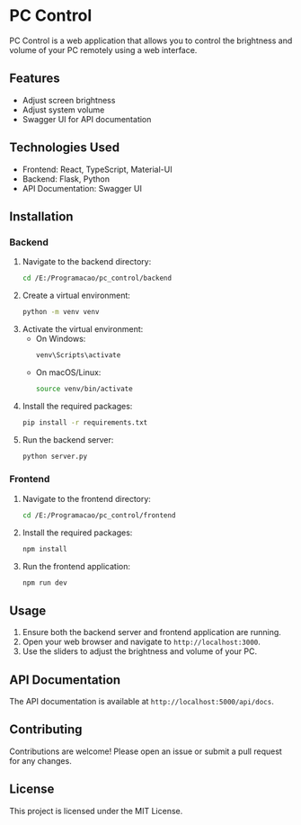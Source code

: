 # PC Control

PC Control is a web application that allows you to control the brightness and volume of your PC remotely using a web interface.

## Features

- Adjust screen brightness
- Adjust system volume
- Swagger UI for API documentation

## Technologies Used

- Frontend: React, TypeScript, Material-UI
- Backend: Flask, Python
- API Documentation: Swagger UI

## Installation

### Backend

1. Navigate to the backend directory:
    ```sh
    cd /E:/Programacao/pc_control/backend
    ```
2. Create a virtual environment:
    ```sh
    python -m venv venv
    ```
3. Activate the virtual environment:
    - On Windows:
        ```sh
        venv\Scripts\activate
        ```
    - On macOS/Linux:
        ```sh
        source venv/bin/activate
        ```
4. Install the required packages:
    ```sh
    pip install -r requirements.txt
    ```
5. Run the backend server:
    ```sh
    python server.py
    ```

### Frontend

1. Navigate to the frontend directory:
    ```sh
    cd /E:/Programacao/pc_control/frontend
    ```
2. Install the required packages:
    ```sh
    npm install
    ```
3. Run the frontend application:
    ```sh
    npm run dev
    ```

## Usage

1. Ensure both the backend server and frontend application are running.
2. Open your web browser and navigate to `http://localhost:3000`.
3. Use the sliders to adjust the brightness and volume of your PC.

## API Documentation

The API documentation is available at `http://localhost:5000/api/docs`.

## Contributing

Contributions are welcome! Please open an issue or submit a pull request for any changes.

## License

This project is licensed under the MIT License.